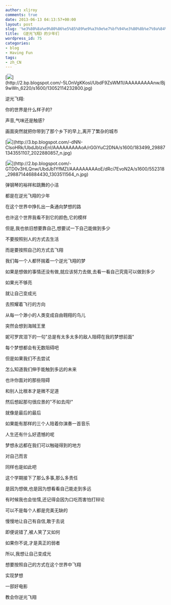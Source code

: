 ```yaml
---
author: xljroy
comments: true
date: 2013-06-13 04:13:57+00:00
layout: post
slug: '%e3%80%8a%e9%80%86%e5%85%89%e9%a3%9e%e7%bf%94%e3%80%8b%e7%9a%84%e5%b0%91%e5%b9%b4%e4%bb%ac'
title: 《逆光飞翔》的少年们
wordpress_id: 75
categories:
- blog
- Having Fun
tags:
- zh_CN
---
```


[![](https://images-blogger-opensocial.googleusercontent.com/gadgets/proxy?url=http://2.bp.blogspot.com/-5LOnVgKKosI/UbdF9ZsWM1I/AAAAAAAAAnw/Bj9wWn_6220/s400/13052114232800.jpg&container=blogger&gadget=a&rewriteMime=image/*)](http://2.bp.blogspot.com/-5LOnVgKKosI/UbdF9ZsWM1I/AAAAAAAAAnw/Bj9wWn_6220/s1600/13052114232800.jpg)

逆光飞翔:

你的世界是什么样子的?

声音,气味还是触感?

画面突然就把你带到了那个乡下的早上,离开了繁杂的城市



[![](https://images-blogger-opensocial.googleusercontent.com/gadgets/proxy?url=http://3.bp.blogspot.com/-dNN-ClsoHRk/UbdJblzxEnI/AAAAAAAAAoA/rG0iYuC2DNA/s320/183499_298871343551107_2022880857_n.jpg&container=blogger&gadget=a&rewriteMime=image/*)](http://3.bp.blogspot.com/-dNN-ClsoHRk/UbdJblzxEnI/AAAAAAAAAoA/rG0iYuC2DNA/s1600/183499_298871343551107_2022880857_n.jpg)



[![](https://images-blogger-opensocial.googleusercontent.com/gadgets/proxy?url=http://2.bp.blogspot.com/-GTD0v3HLQnw/UbdJb1YfMZI/AAAAAAAAAoE/dRci7EvoN2A/s320/552318_298871446884430_1303511564_n.jpg&container=blogger&gadget=a&rewriteMime=image/*)](http://2.bp.blogspot.com/-GTD0v3HLQnw/UbdJb1YfMZI/AAAAAAAAAoE/dRci7EvoN2A/s1600/552318_298871446884430_1303511564_n.jpg)



弹钢琴的裕祥和跳舞的小洁

都是在逆光飞翔的少年

在这个世界中挣扎出一条通向梦想的路

也许这个世界我看不到它的颜色,它的模样

但是,我也依旧想要靠自己,想要试一下自己能做到多少

不要按照别人的方式去生活

而是要按照自己的方式去飞翔

我们每一个人都怀揣着一个逆光飞翔的梦

如果是想做的事情还没有做,就应该努力去做,去看一看自己究竟可以做到多少

如果光不够亮

就让自己变成光

去照耀着飞行的方向

从每一个渺小的人类变成自由翱翔的鸟儿



突然会想到海贼王里

妮可罗宾泪下的一句"总是有太多太多的敌人阻碍在我的梦想前面"

每个梦想都会有无数阻碍吧

但是如果我们不去尝试

怎么知道我们伸手能触到多远的未来

也许你面对的那些阻碍

和别人比根本才是微不足道

然后想起那句很应景的"不如去闯!"

就像是最后的最后

如果能有那样的三个人陪着你演奏一首音乐

人生还有什么好遗憾的呢

梦想永远都在我们可以触碰得到的地方



对自己而言

同样也是如此吧

这个学期接下了那么多事,那么多责任

是因为想做,也是因为想看看自己能走到多远

有时候我也会怯懦,还记得会因为口吃而害怕打辩论

可以不是每个人都是完美无缺的

慢慢地让自己有自信,敢于去说

即便说错了,被人笑了又如何

如果你不说,才是真正的弱者

所以,我想让自己变成光

想要按照自己的方式在这个世界中飞翔

实现梦想



一部好电影

教会你逆光飞翔
